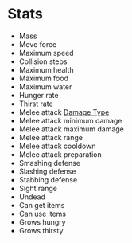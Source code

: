 # Stats

* Mass
* Move force
* Maximum speed
* Collision steps
* Maximum health
* Maximum food
* Maximum water
* Hunger rate
* Thirst rate
* Melee attack [Damage Type](damageType.md)
* Melee attack minimum damage
* Melee attack maximum damage
* Melee attack range
* Melee attack cooldown
* Melee attack preparation
* Smashing defense
* Slashing defense
* Stabbing defense
* Sight range
* Undead
* Can get items
* Can use items
* Grows hungry
* Grows thirsty
